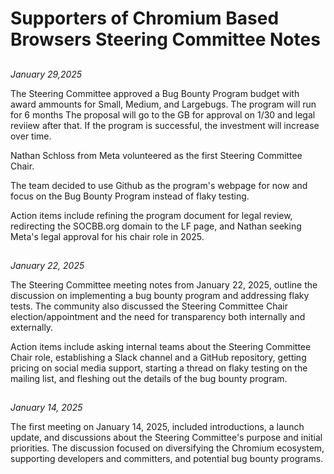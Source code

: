 # Supporters of Chromium Based Browsers Steering Committee Notes

##
*January 29,2025*

The Steering Committee approved a Bug Bounty Program budget with award ammounts for Small, Medium, and Largebugs. The program will run for 6 months The proposal will go to the GB for approval on 1/30 and legal reviiew after that. If the program is successful, the investment will increase over time. 

Nathan Schloss from Meta volunteered as the first Steering Committee Chair. 

The team decided to use Github as the program's webpage for now and focus on the Bug Bounty Program instead of flaky testing. 

Action items include refining the program document for legal review, redirecting the SOCBB.org domain to the LF page, and Nathan seeking Meta's legal approval for his chair role in 2025.


## 
*January 22, 2025*

The Steering Committee meeting notes from January 22, 2025, outline the discussion on implementing a bug bounty program and addressing flaky tests. The community also discussed the Steering Committee Chair election/appointment and the need for transparency both internally and externally.

Action items include asking internal teams about the Steering Committee Chair role, establishing a Slack channel and a GitHub repository, getting pricing on social media support, starting a thread on flaky testing on the mailing list, and fleshing out the details of the bug bounty program.


## 
*January 14, 2025*

The first meeting on January 14, 2025, included introductions, a launch update, and discussions about the Steering Committee's purpose and initial priorities. The discussion focused on diversifying the Chromium ecosystem, supporting developers and committers, and potential bug bounty programs.
